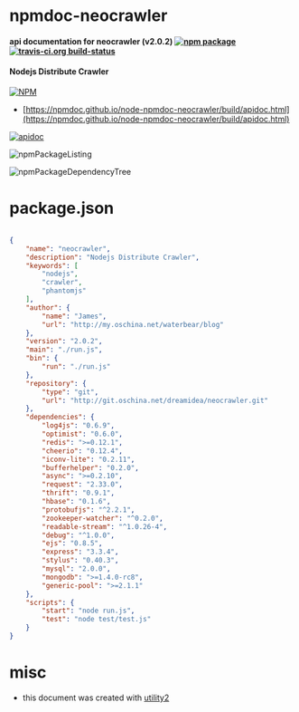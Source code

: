 # npmdoc-neocrawler

#### api documentation for  neocrawler (v2.0.2)  [![npm package](https://img.shields.io/npm/v/npmdoc-neocrawler.svg?style=flat-square)](https://www.npmjs.org/package/npmdoc-neocrawler) [![travis-ci.org build-status](https://api.travis-ci.org/npmdoc/node-npmdoc-neocrawler.svg)](https://travis-ci.org/npmdoc/node-npmdoc-neocrawler)

#### Nodejs Distribute Crawler

[![NPM](https://nodei.co/npm/neocrawler.png?downloads=true&downloadRank=true&stars=true)](https://www.npmjs.com/package/neocrawler)

- [https://npmdoc.github.io/node-npmdoc-neocrawler/build/apidoc.html](https://npmdoc.github.io/node-npmdoc-neocrawler/build/apidoc.html)

[![apidoc](https://npmdoc.github.io/node-npmdoc-neocrawler/build/screenCapture.buildCi.browser.%252Ftmp%252Fbuild%252Fapidoc.html.png)](https://npmdoc.github.io/node-npmdoc-neocrawler/build/apidoc.html)

![npmPackageListing](https://npmdoc.github.io/node-npmdoc-neocrawler/build/screenCapture.npmPackageListing.svg)

![npmPackageDependencyTree](https://npmdoc.github.io/node-npmdoc-neocrawler/build/screenCapture.npmPackageDependencyTree.svg)



# package.json

```json

{
    "name": "neocrawler",
    "description": "Nodejs Distribute Crawler",
    "keywords": [
        "nodejs",
        "crawler",
        "phantomjs"
    ],
    "author": {
        "name": "James",
        "url": "http://my.oschina.net/waterbear/blog"
    },
    "version": "2.0.2",
    "main": "./run.js",
    "bin": {
        "run": "./run.js"
    },
    "repository": {
        "type": "git",
        "url": "http://git.oschina.net/dreamidea/neocrawler.git"
    },
    "dependencies": {
        "log4js": "0.6.9",
        "optimist": "0.6.0",
        "redis": ">=0.12.1",
        "cheerio": "0.12.4",
        "iconv-lite": "0.2.11",
        "bufferhelper": "0.2.0",
        "async": ">=0.2.10",
        "request": "2.33.0",
        "thrift": "0.9.1",
        "hbase": "0.1.6",
        "protobufjs": "^2.2.1",
        "zookeeper-watcher": "^0.2.0",
        "readable-stream": "^1.0.26-4",
        "debug": "^1.0.0",
        "ejs": "0.8.5",
        "express": "3.3.4",
        "stylus": "0.40.3",
        "mysql": "2.0.0",
        "mongodb": ">=1.4.0-rc8",
        "generic-pool": ">=2.1.1"
    },
    "scripts": {
        "start": "node run.js",
        "test": "node test/test.js"
    }
}
```



# misc
- this document was created with [utility2](https://github.com/kaizhu256/node-utility2)
